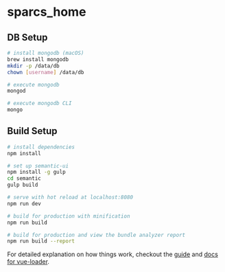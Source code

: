 # sparcs_home

## DB Setup

``` bash
# install mongodb (macOS)
brew install mongodb
mkdir -p /data/db
chown [username] /data/db

# execute mongodb
mongod

# execute mongodb CLI
mongo
```


## Build Setup

``` bash
# install dependencies
npm install

# set up semantic-ui
npm install -g gulp
cd semantic
gulp build

# serve with hot reload at localhost:8080
npm run dev

# build for production with minification
npm run build

# build for production and view the bundle analyzer report
npm run build --report
```

For detailed explanation on how things work, checkout the [guide](http://vuejs-templates.github.io/webpack/) and [docs for vue-loader](http://vuejs.github.io/vue-loader).

